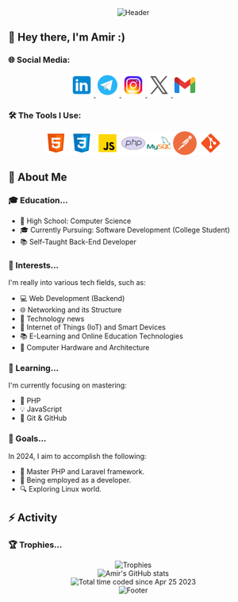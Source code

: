 <!-- Header Section -->
<div align="center">
	<img src="https://capsule-render.vercel.app/api?type=waving&color=timeGradient&height=120&section=header&text=Welcome&fontSize=90" alt="Header" />
</div>

<!-- Introduction Section -->
## 👋 Hey there, I'm Amir :)

<!-- Social Media Links Section -->
### 🌐 Social Media:

<div align="center">
	<a href="https://www.linkedin.com/in/amir-asgry-14918a222" target="blank">
  		<img src="https://github.com/AmiRM4A/AmiRM4A/blob/main/icons/linkedin.png" alt="Linkedin Account" height="48" width="48" />
	</a>
	<a href="https://t.me/AmiR_M4A" target="blank">
 		 <img src="https://github.com/AmiRM4A/AmiRM4A/blob/main/icons/telegram.png" alt="Telegram Account" height="48" width="48" />
	</a> 
	<a href="https://instagram.com/amir_m4a" target="blank">
 		 <img src="https://github.com/AmiRM4A/AmiRM4A/blob/main/icons/instagram.png" alt="Instagram Account" height="48" width="48" />
	</a> 
	<a href="https://twitter.com/m4_ami" target="blank">
  		<img src="https://github.com/AmiRM4A/AmiRM4A/blob/main/icons/x.png" alt="Twitter Account" height="48" width="48" />
	</a>
  	<a href="https://asgry255@gmail.com" target="blank">
  		<img src="https://github.com/AmiRM4A/AmiRM4A/blob/main/icons/gmail.png" alt="Gmail Account" height="48" width="48" />
	</a>
</div>

<!-- Tools Section -->
### 🛠️ The Tools I Use:

<div align="center">
    <img src="https://github.com/AmiRM4A/AmiRM4A/blob/main/icons/html5.png" alt="HTML 5" height="48" width="48" />
    <img src="https://github.com/AmiRM4A/AmiRM4A/blob/main/icons/css3.png" alt="CSS 3" height="48" width="48" />
    <img src="https://github.com/AmiRM4A/AmiRM4A/blob/main/icons/javascript.png" alt="JavaScript" height="48" width="48" />
    <img src="https://github.com/AmiRM4A/AmiRM4A/blob/main/icons/php.png" alt="PHP" height="48" width="48" />
    <img src="https://github.com/AmiRM4A/AmiRM4A/blob/main/icons/mysql.png" alt="MySQL" height="48" width="48" />
    <img src="https://github.com/AmiRM4A/AmiRM4A/blob/main/icons/postman.png" alt="PostMan" height="48" width="48" />
    <img src="https://github.com/AmiRM4A/AmiRM4A/blob/main/icons/git.png" alt="Git" height="48" width="48" />
</div>

<!-- About Me Section -->
## 👤 About Me

<!-- Education Section -->
### 🎓 Education...
- 🏫 High School: Computer Science
- 🎓 Currently Pursuing: Software Development (College Student)
- 📚 Self-Taught Back-End Developer

<!-- Interests Section -->
### 🚀 Interests...

I'm really into various tech fields, such as:

- 💻 Web Development (Backend)
- 🌐 Networking and its Structure
- 🤖 Technology news
- 🌱 Internet of Things (IoT) and Smart Devices
- 📚 E-Learning and Online Education Technologies
- 💾 Computer Hardware and Architecture

<!-- Learning Section -->
### 📖 Learning...

I'm currently focusing on mastering:

- 🌟 PHP
- 💡 JavaScript
- 🌲 Git & GitHub

<!-- Goals Section -->
### 🌟 Goals...

In 2024, I aim to accomplish the following:

- 🚀 Master PHP and Laravel framework.
- 📂 Being employed as a developer.
- 🔍 Exploring Linux world.

<!-- Trophies Section -->
## ⚡ Activity

### 🏆 Trophies...

<div align="center">
 	<img src="https://github-profile-trophy.vercel.app/?username=AmirM4A&theme=onedark" alt="Trophies" />
</div>

<!-- Status Section -->
<!-- ### 🔍 Status...
<div align="center">
	<img src="https://github-readme-activity-graph.vercel.app/graph?username=AmirM4A&theme=github-dark-dimmed&custom_title=My%20Activity%20Graph&hide_border=true"
    	alt="Activity Graph" />
</div> -->

<div align="center">
	<img src="https://github-readme-stats.vercel.app/api?username=AmirM4A&show_icons=true&theme=onedark" alt="Amir's GitHub stats" />
</div>

<div align="center">
	<img src="https://wakatime.com/badge/user/ee181724-c89d-437a-a9af-fad5f1b3d950.svg" alt="Total time coded since Apr 25 2023" />
</div>

<!-- Footer Section -->
<div align="center">
	<img src="https://capsule-render.vercel.app/api?type=waving&color=timeGradient&height=120&section=footer" alt="Footer" />
</div>
